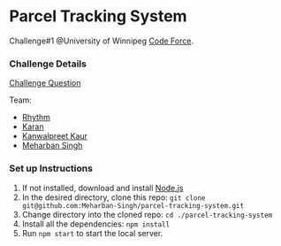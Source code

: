 # Parcel Tracking System

Challenge#1 @University of Winnipeg <a href="www.uwcodeforce.ca" target="_blank">Code Force</a>.

### Challenge Details

<a href="https://uwcodeforce.ca/challenges/Challenge1.pdf" target="_blank">Challenge Question</a>

Team:

- [Rhythm](https://github.com/rhyrhy99/)
- [Karan](https://github.com/ace9665/)
- [Kanwalpreet Kaur](https://github.com/Kanwalpreet-Kaur/)
- [Meharban Singh](https://github.com/Meharban-Singh/)

### Set up Instructions

1. If not installed, download and install <a href="https://nodejs.org/en/" target="_blank">Node.js</a>
2. In the desired directory, clone this repo: `git clone git@github.com:Meharban-Singh/parcel-tracking-system.git`
3. Change directory into the cloned repo: `cd ./parcel-tracking-system`
4. Install all the dependencies: `npm install`
5. Run `npm start` to start the local server.
